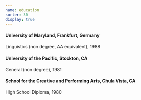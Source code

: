 ```yaml
---
name: education
sorter: 30
display: true
---
```

#### University of Maryland, Frankfurt, Germany
Linguistics (non degree, AA equivalent), 1988

#### University of the Pacific, Stockton, CA
General (non degree), 1981

#### School for the Creative and Performing Arts, Chula Vista, CA
High School Diploma, 1980

